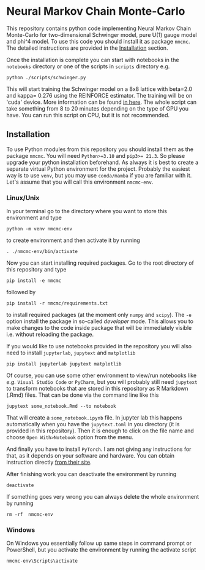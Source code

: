 # Neural Markov Chain Monte-Carlo

This repository contains python code implementing Neural Markov Chain Monte-Carlo for two-dimensional Schwinger model,
pure U(1)  gauge model and phi^4 model. To use this code you should install it as package `nmcmc`. The detailed
instructions are provided in the [Installation](#Installation) section.

Once the installation is complete you can start with notebooks in the `notebooks` directory or one of the scripts
in `scripts` directory e.g.

```shell
python ./scripts/schwinger.py 
```

This will start training the Schwinger model on a 8x8 lattice with beta=2.0 and kappa= 0.276 using the REINFORCE
estimator. The training will be on 'cuda' device. More information can be found [in here](scripts/README.md). The whole
script can take something from 8 to 20 minutes depending on the type of GPU you have. You can run this script on CPU, but
it is not recommended.

## Installation

To use Python modules from this repository you should install them as the package `nmcmc`.
You will need `Python>=3.10` and `pip3>= 21.3`. So please upgrade your python installation beforehand.
As always it is best to
create a separate virtual Python environment for the project. Probably the easiest way is to use `venv`, but you may
use `conda/mamba` if you are familiar with it. Let's assume that you
will call this environment `nmcmc-env`.

### Linux/Unix

In your terminal go to the directory where you want to store this environment and type

```shell
python -m venv nmcmc-env
```

to create environment and then activate it by running

```shell
. ./nmcmc-env/bin/activate
```

Now you can start installing required packages. Go to the root directory of this repository and type

```shell
pip install -e nmcmc
```

followed by

```shell
pip install -r nmcmc/requirements.txt
```

to install required packages (at the moment only `numpy` and `scipy`). The `-e` option install the package in so-called
_developer_ mode. This allows you to make changes to the code inside package that will be immediately visible i.e.
without reloading the package.

If you would like to use notebooks provided in the repository you will also need to install `jupyterlab`, `jupytext`
and `matplotlib`

```shell
pip install jupyterlab jupytext matplotlib
```

Of course, you can use some other environment to view/run notebooks like _e.g._ `Visual Studio Code` or `PyCharm`, but
you
will probably still need `jupytext` to transform notebooks that are stored in this repository as R Markdown (.Rmd)
files. That can be done via the command line like this

```shell
jupytext some_notebook.Rmd --to notebook 
```

That will create a `some_notebook.ipynb` file. In jupyter lab this happens automatically when you have
the `jupytext.toml` in you directory (it is provided in this repository). Then it is enough to click on the file name
and
choose `Open With>Notebook` option from the menu.

And finally you have to install `PyTorch`. I am not giving any instructions for that, as it depends on your software and
hardware. You can obtain instruction directly [from their site](https://pytorch.org/get-started/locally/).

After finishing work you can deactivate the environment by running

```shell
deactivate
```

If something goes very wrong you can always delete the whole environment by running

```shell
rm -rf  nmcmc-env
```

### Windows

On Windows you essentially follow up same steps in command prompt or PowerShell, but you activate the environment by
running the activate script

```shell
nmcmc-env\Scripts\activate
```